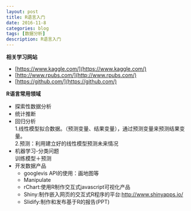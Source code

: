 ```yaml
---
layout: post
title: R语言入门
date: 2016-11-8
categories: blog
tags: [数据分析]
description: R语言入门
---
```


**相关学习网站**      

- [https://www.kaggle.com/](https://www.kaggle.com/)
- [http://www.rpubs.com/](http://www.rpubs.com/)
- [https://github.com/](https://github.com/)

**R语言常用领域**            

- 探索性数据分析
- 统计推断
- 回归分析      
1.线性模型拟合数据。（预测变量、结果变量），通过预测变量来预测结果变量。       
2.预测：利用建立好的线性模型预测未来情况        
- 机器学习-分类问题       
训练模型＋预测
- 开发数据产品
	+ googlevis API的使用：画地图等      
	+ Manipulate
	+ rChart:使用R制作交互式javascript可视化产品         
	+ Shiny:制作嵌入网页的交互式R程序的平台:http://www.shinyapps.io/
	+ Slidify:制作和发布基于R的报告(PPT)




